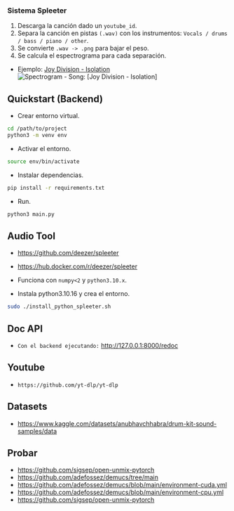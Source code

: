 
### Sistema Spleeter
1. Descarga la canción dado un `youtube_id`.
2. Separa la canción en pistas `(.wav)` con los instrumentos: `Vocals / drums / bass / piano / other`.
3. Se convierte `.wav -> .png` para bajar el peso.
4. Se calcula el espectrograma para cada separación.
- Ejemplo: [Joy Division - Isolation](https://www.youtube.com/watch?v=5ViMA_qDKTU)
![Spectrogram - Song: [Joy Division - Isolation]](plots/spleeter_5ViMA_qDKTU.png)

## Quickstart (Backend)
- Crear entorno virtual.
```bash
cd /path/to/project
python3 -m venv env
```

- Activar el entorno.
```bash
source env/bin/activate
```

- Instalar dependencias.
```bash
pip install -r requirements.txt
```

- Run.
```bash
python3 main.py
```

## Audio Tool
- https://github.com/deezer/spleeter
- https://hub.docker.com/r/deezer/spleeter
- Funciona con `numpy<2` y `python3.10.x`.

- Instala python3.10.16 y crea el entorno.
```bash
sudo ./install_python_spleeter.sh
```

## Doc API
- `Con el backend ejecutando:` http://127.0.0.1:8000/redoc


## Youtube
- `https://github.com/yt-dlp/yt-dlp`


## Datasets
- https://www.kaggle.com/datasets/anubhavchhabra/drum-kit-sound-samples/data


## Probar
- https://github.com/sigsep/open-unmix-pytorch
- https://github.com/adefossez/demucs/tree/main
- https://github.com/adefossez/demucs/blob/main/environment-cuda.yml
- https://github.com/adefossez/demucs/blob/main/environment-cpu.yml
- https://github.com/sigsep/open-unmix-pytorch
